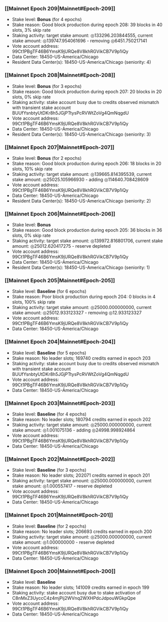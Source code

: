 ### [[Mainnet Epoch 209|Mainnet#Epoch-209]]
* Stake level: **Bonus** (for 4 epochs)
* Stake reason: Good block production during epoch 208: 39 blocks in 40 slots, 3% skip rate
* Staking activity: target stake amount: ◎133296.203844555, current stake amount: ◎139747.954061696 - removing ◎6451.750217141
* Vote account address: 99Ct1PBgTF46B6YmsK9jURQe8V8khRGVikCB7V9p1iQy
* Data Center: 18450-US-America/Chicago
* Resident Data Center(s): 18450-US-America/Chicago (seniority: 4)
### [[Mainnet Epoch 208|Mainnet#Epoch-208]]
* Stake level: **Bonus** (for 3 epochs)
* Stake reason: Good block production during epoch 207: 20 blocks in 20 slots, 0% skip rate
* Staking activity: stake account busy due to credits observed mismatch with transient stake account BUUfYsnbtyUtDKr8h5JGjPTtysPcRVWtZoVg4QmNqgdU
* Vote account address: 99Ct1PBgTF46B6YmsK9jURQe8V8khRGVikCB7V9p1iQy
* Data Center: 18450-US-America/Chicago
* Resident Data Center(s): 18450-US-America/Chicago (seniority: 3)
### [[Mainnet Epoch 207|Mainnet#Epoch-207]]
* Stake level: **Bonus** (for 2 epochs)
* Stake reason: Good block production during epoch 206: 18 blocks in 20 slots, 10% skip rate
* Staking activity: target stake amount: ◎139665.814395539, current stake amount: ◎25025.105966930 - adding ◎114640.708428609
* Vote account address: 99Ct1PBgTF46B6YmsK9jURQe8V8khRGVikCB7V9p1iQy
* Data Center: 18450-US-America/Chicago
* Resident Data Center(s): 18450-US-America/Chicago (seniority: 2)
### [[Mainnet Epoch 206|Mainnet#Epoch-206]]
* Stake level: **Bonus**
* Stake reason: Good block production during epoch 205: 36 blocks in 36 slots, 0% skip rate
* Staking activity: target stake amount: ◎139972.816801706, current stake amount: ◎25012.620417275 - reserve depleted
* Vote account address: 99Ct1PBgTF46B6YmsK9jURQe8V8khRGVikCB7V9p1iQy
* Data Center: 18450-US-America/Chicago
* Resident Data Center(s): 18450-US-America/Chicago (seniority: 1)
### [[Mainnet Epoch 205|Mainnet#Epoch-205]]
* Stake level: **Baseline** (for 6 epochs)
* Stake reason: Poor block production during epoch 204: 0 blocks in 4 slots, 100% skip rate
* Staking activity: target stake amount: ◎25000.000000000, current stake amount: ◎25012.933123327 - removing ◎12.933123327
* Vote account address: 99Ct1PBgTF46B6YmsK9jURQe8V8khRGVikCB7V9p1iQy
* Data Center: 18450-US-America/Chicago
### [[Mainnet Epoch 204|Mainnet#Epoch-204]]
* Stake level: **Baseline** (for 5 epochs)
* Stake reason: No leader slots; 169740 credits earned in epoch 203
* Staking activity: stake account busy due to credits observed mismatch with transient stake account BUUfYsnbtyUtDKr8h5JGjPTtysPcRVWtZoVg4QmNqgdU
* Vote account address: 99Ct1PBgTF46B6YmsK9jURQe8V8khRGVikCB7V9p1iQy
* Data Center: 18450-US-America/Chicago
### [[Mainnet Epoch 203|Mainnet#Epoch-203]]
* Stake level: **Baseline** (for 4 epochs)
* Stake reason: No leader slots; 180794 credits earned in epoch 202
* Staking activity: target stake amount: ◎25000.000000000, current stake amount: ◎1.001075136 - adding ◎24998.998924864
* Vote account address: 99Ct1PBgTF46B6YmsK9jURQe8V8khRGVikCB7V9p1iQy
* Data Center: 18450-US-America/Chicago
### [[Mainnet Epoch 202|Mainnet#Epoch-202]]
* Stake level: **Baseline** (for 3 epochs)
* Stake reason: No leader slots; 202071 credits earned in epoch 201
* Staking activity: target stake amount: ◎25000.000000000, current stake amount: ◎1.000557417 - reserve depleted
* Vote account address: 99Ct1PBgTF46B6YmsK9jURQe8V8khRGVikCB7V9p1iQy
* Data Center: 18450-US-America/Chicago
### [[Mainnet Epoch 201|Mainnet#Epoch-201]]
* Stake level: **Baseline** (for 2 epochs)
* Stake reason: No leader slots; 206693 credits earned in epoch 200
* Staking activity: target stake amount: ◎25000.000000000, current stake amount: ◎1.000000000 - reserve depleted
* Vote account address: 99Ct1PBgTF46B6YmsK9jURQe8V8khRGVikCB7V9p1iQy
* Data Center: 18450-US-America/Chicago
### [[Mainnet Epoch 200|Mainnet#Epoch-200]]
* Stake level: **Baseline**
* Stake reason: No leader slots; 141009 credits earned in epoch 199
* Staking activity: stake account busy due to stake activation of C8nMxZ3UyccC4z4mjPij2WVnq2WXHPdcJdpouWGkpQpe
* Vote account address: 99Ct1PBgTF46B6YmsK9jURQe8V8khRGVikCB7V9p1iQy
* Data Center: 18450-US-America/Chicago